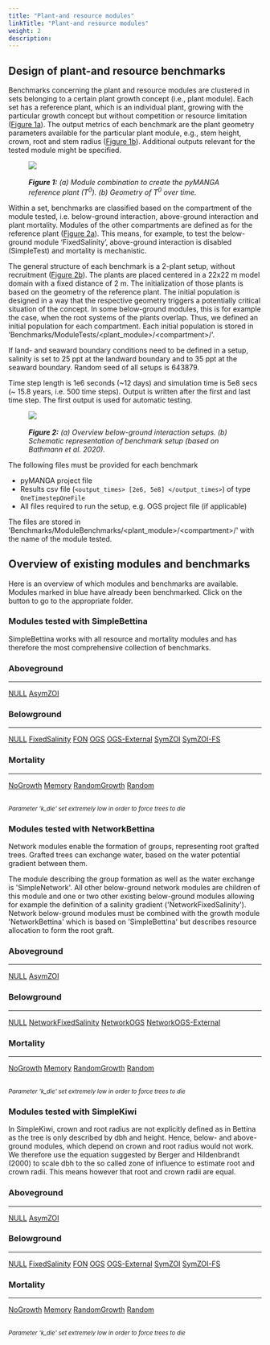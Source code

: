 ```yaml
---
title: "Plant-and resource modules"
linkTitle: "Plant-and resource modules"
weight: 2
description:
---
```


## Design of plant-and resource benchmarks

Benchmarks concerning the plant and resource modules are clustered in sets belonging to a certain plant growth concept (i.e., plant module).
Each set has a reference plant, which is an individual plant, growing with the particular growth concept but without competition or resource limitation (<a href="/docs/benchmarks/plant_resource_benchmarks/#Figure_1">Figure 1a</a>).
The output metrics of each benchmark are the plant geometry parameters available for the particular plant module, e.g., stem height, crown, root and stem radius (<a href="/docs/benchmarks/plant_resource_benchmarks/#Figure_1">Figure 1b</a>).
Additional outputs relevant for the tested module might be specified.

<figure class="alert">
    <img id="Figure_1" src="/pictures/benchmarks/reference_tree.jpg">
    <figcaption>
        <i><br><strong>Figure 1:</strong> (a) Module combination to create the pyMANGA reference plant (T<sup>0</sup>). (b) Geometry of T<sup>0</sup> over time.</i>
    </figcaption>
</figure>

Within a set, benchmarks are classified based on the compartment of the module tested, i.e. below-ground interaction, above-ground interaction and plant mortality. 
Modules of the other compartments are defined as for the reference plant  (<a href="/docs/benchmarks/plant_resource_benchmarks/#Figure_2">Figure 2a</a>). 
This means, for example, to test the below-ground module ‘FixedSalinity’, above-ground interaction is disabled (SimpleTest) and mortality is mechanistic.

The general structure of each benchmark is a 2-plant setup, without recruitment (<a href="/docs/benchmarks/plant_resource_benchmarks/#Figure_2">Figure 2b</a>).
The plants are placed centered in a 22x22 m model domain with a fixed distance of 2 m. 
The initialization of those plants is based on the geometry of the reference plant. 
The initial population is designed in a way that the respective geometry triggers a potentially critical situation of the concept. 
In some below-ground modules, this is for example the case, when the root systems of the plants overlap.
Thus, we defined an initial population for each compartment. 
Each initial population is stored in ’Benchmarks/ModuleTests/<plant_module>/\<compartment>/’.

If land- and seaward boundary conditions need to be defined in a setup, salinity is set to 25 ppt at the landward boundary and to 35 ppt at the seaward boundary. 
Random seed of all setups is 643879.


Time step length is 1e6 seconds (~12 days) and simulation time is 5e8 secs (~ 15.8 years, i.e. 500 time steps).
Output is written after the first and last time step. 
The first output is used for automatic testing.

<figure class="alert">
     <img id="Figure_2" src="/pictures/benchmarks/basic_setup.jpg">
     <figcaption>
        <i><br><strong>Figure 2:</strong> (a) Overview below-ground interaction setups. (b) Schematic representation of benchmark setup (based on Bathmann et al. 2020).</i>
     </figcaption>
</figure>

The following files must be provided for each benchmark
- pyMANGA project file
- Results csv file (`<output_times> [2e6, 5e8] </output_times>`) of type `OneTimestepOneFile`
- All files required to run the setup, e.g. OGS project file (if applicable)
 
The files are stored in 'Benchmarks/ModuleBenchmarks/<plant_module>/\<compartment>/' with the name of the module tested.

## Overview of existing modules and benchmarks

Here is an overview of which modules and benchmarks are available. Modules marked in blue have already been benchmarked. Click on the button to go to the appropriate folder.

### Modules tested with SimpleBettina

SimpleBettina works with all resource and mortality modules and has therefore the most comprehensive collection of benchmarks.

<div class="container">
    <div class="border rounded p-3 mt-1">
        <h3>
            <span class="text-primary">Aboveground</span>
        </h3>
        <hr>
        <a href="https://github.com/pymanga/pyMANGA/tree/master/Benchmarks/ModuleBenchmarks/PlantModules/Bettina/Aboveground" target=”_blank”><span class="tag tag-inactive">NULL</span></a>
        <a href="https://github.com/pymanga/pyMANGA/tree/master/Benchmarks/ModuleBenchmarks/PlantModules/Bettina/Aboveground/SimpleAsymmetricZOI" target=”_blank”><span class="tag tag-active">AsymZOI</span></a>
    </div>
</div>

<div class="container">
    <div class="border rounded p-3 mt-1">
        <h3>
            <span class="text-primary">Belowground</span>
        </h3>
        <hr>
        <div class="flex-row" style="gap:10px">
            <a href="https://github.com/pymanga/pyMANGA/tree/master/Benchmarks/ModuleBenchmarks/PlantModules/Bettina/SimpleTest" target=”_blank”><span class="tag tag-active">NULL</span></a>   
            <a href="https://github.com/pymanga/pyMANGA/tree/master/Benchmarks/ModuleBenchmarks/PlantModules/Bettina/Belowground/FixedSalinity" target=”_blank”><span class="tag tag-active">FixedSalinity</span></a>
            <a href="https://github.com/pymanga/pyMANGA/tree/master/Benchmarks/ModuleBenchmarks/PlantModules/Bettina/Belowground/FON" target=”_blank”><span class="tag tag-inactive">FON</span></a>
            <a href="https://github.com/pymanga/pyMANGA/tree/master/Benchmarks/ModuleBenchmarks/PlantModules/Bettina/Belowground/OGSLargeScale3D" target=”_blank”><span class="tag tag-active">OGS</span></a>
            <a href="https://github.com/pymanga/pyMANGA/tree/master/Benchmarks/ModuleBenchmarks/PlantModules/Bettina/Belowground/OGSLargeScale3D-External" target=”_blank”><span class="tag tag-inactive">OGS-External</span></a>
            <a href="https://github.com/pymanga/pyMANGA/tree/master/Benchmarks/ModuleBenchmarks/PlantModules/Bettina/Belowground/SymmetricZOI" target=”_blank”><span class="tag tag-active">SymZOI</span></a>
            <a href="https://github.com/pymanga/pyMANGA/tree/master/Benchmarks/ModuleBenchmarks/PlantModules/Bettina/Belowground/SZoiFixedSalinity" target=”_blank”><span class="tag tag-active">SymZOI-FS</span></a>
        </div>
    </div>
</div>      

<div class="container">
    <div class="border rounded p-3 mt-1">
        <h3>
            <span class="text-primary">Mortality</span>
        </h3>
        <hr>
        <a href="https://github.com/pymanga/pyMANGA/tree/master/Benchmarks/ModuleBenchmarks/PlantModules/Bettina/Mortality/NoGrowth" target=”_blank”><span class="tag tag-active">NoGrowth</span></a>
        <a href="https://github.com/pymanga/pyMANGA/tree/master/Benchmarks/ModuleBenchmarks/PlantModules/Bettina/Mortality/Memory" target=”_blank”><span class="tag tag-active">Memory</span></a>
        <a href="https://github.com/pymanga/pyMANGA/tree/master/Benchmarks/ModuleBenchmarks/PlantModules/Bettina/Mortality/RandomGrowth" target=”_blank”><span class="tag tag-active">RandomGrowth</span></a>
        <a href="https://github.com/pymanga/pyMANGA/tree/master/Benchmarks/ModuleBenchmarks/PlantModules/Bettina/Mortality/Random" target=”_blank”><span class="tag tag-active">Random</span></a>
        <br><br>
        <p style="margin-bottom: 0;"><small><i>Parameter 'k_die' set extremely low in order to force trees to die</i></small></p>
    </div>
</div>


### Modules tested with NetworkBettina

Network modules enable the formation of groups, representing root grafted trees.
Grafted trees can exchange water, based on the water potential gradient between them.

The module describing the group formation as well as the water exchange is 'SimpleNetwork'.
All other below-ground network modules are children of this module and one or two other existing below-ground modules allowing for example the definition of a salinity gradient ('NetworkFixedSalinity').
Network below-ground modules must be combined with the growth module 'NetworkBettina' which is based on 'SimpleBettina' but describes resource allocation to form the root graft.


<div class="container">
    <div class="border rounded p-3 mt-1">
        <h3>
            <span class="text-primary">Aboveground</span>
        </h3>
        <hr>
        <a href="https://github.com/pymanga/pyMANGA/tree/master/Benchmarks/ModuleBenchmarks/BelowgroundCompetition/FixedSalinity" target=”_blank”><span class="tag tag-inactive">NULL</span></a>
        <a href="https://github.com/pymanga/pyMANGA/tree/master/Benchmarks/ModuleBenchmarks/BelowgroundCompetition/FixedSalinity" target=”_blank”><span class="tag tag-inactive">AsymZOI</span></a>
    </div>
</div>

<div class="container">
    <div class="border rounded p-3 mt-1">
        <h3>
            <span class="text-primary">Belowground</span>
        </h3>
        <hr>
        <div class="flex-row" style="gap:10px">
            <a href="https://github.com/pymanga/pyMANGA/tree/master/Benchmarks/ModuleBenchmarks/PlantModules/BettinaNetwork/Belowground/Network" target=”_blank”><span class="tag tag-active">NULL</span></a>
            <a href="https://github.com/pymanga/pyMANGA/tree/master/Benchmarks/ModuleBenchmarks/PlantModules/BettinaNetwork/Belowground/NetworkFixedSalinity" target=”_blank”><span class="tag tag-active">NetworkFixedSalinity</span></a>
            <a href="https://github.com/pymanga/pyMANGA/tree/master/Benchmarks/ModuleBenchmarks/PlantModules/BettinaNetwork/Belowground/NetworkOGSLargeScale3D" target=”_blank”><span class="tag tag-active">NetworkOGS</span></a>
            <a href="https://github.com/pymanga/pyMANGA/tree/master/Benchmarks/ModuleBenchmarks/PlantModules/BettinaNetwork/Belowground/NetworkOGSLargeScale3D-External" target=”_blank”><span class="tag tag-inactive">NetworkOGS-External</span></a>
        </div>
    </div>
</div>      

<div class="container">
    <div class="border rounded p-3 mt-1">
        <h3>
            <span class="text-primary">Mortality</span>
        </h3>
        <hr>
        <a href="https://github.com/pymanga/pyMANGA/tree/master/Benchmarks/ModuleBenchmarks/PlantModules/BettinaNetwork/NoGrowth" target=”_blank”><span class="tag tag-inactive">NoGrowth</span></a>
        <a href="https://github.com/pymanga/pyMANGA/tree/master/Benchmarks/ModuleBenchmarks/PlantModules/BettinaNetwork/Memory" target=”_blank”><span class="tag tag-inactive">Memory</span></a>
        <a href="https://github.com/pymanga/pyMANGA/tree/master/Benchmarks/ModuleBenchmarks/PlantModules/BettinaNetwork/RandomGrowth" target=”_blank”><span class="tag tag-inactive">RandomGrowth</span></a>
        <a href="https://github.com/pymanga/pyMANGA/tree/master/Benchmarks/ModuleBenchmarks/PlantModules/BettinaNetwork/Random" target=”_blank”><span class="tag tag-inactive">Random</span></a>
        <br><br>
        <p style="margin-bottom: 0;"><small><i>Parameter 'k_die' set extremely low in order to force trees to die</i></small></p>
    </div>
</div>


### Modules tested with SimpleKiwi

In SimpleKiwi, crown and root radius are not explicitly defined as in Bettina as the tree is only described by dbh and height.
Hence, below- and above-ground modules, which depend on crown and root radius would not work.
We therefore use the equation suggested by Berger and Hildenbrandt (2000) to scale dbh to the so called zone of influence to estimate root and crown radii.
This means however that root and crown radii are equal.




<div class="container">
    <div class="border rounded p-3 mt-1">
        <h3>
            <span class="text-primary">Aboveground</span>
        </h3>
        <hr>
        <a href="https://github.com/pymanga/pyMANGA/tree/master/Benchmarks/ModuleBenchmarks/BelowgroundCompetition/FixedSalinity" target=”_blank”><span class="tag tag-inactive">NULL</span></a>
        <a href="https://github.com/pymanga/pyMANGA/tree/master/Benchmarks/ModuleBenchmarks/PlantModules/SimpleKiwi/Aboveground/SimpleAsymmetricZOI" target=”_blank”><span class="tag tag-active">AsymZOI</span></a>
    </div>
</div>

<div class="container">
    <div class="border rounded p-3 mt-1">
        <h3>
            <span class="text-primary">Belowground</span>
        </h3>
        <hr>
        <div class="flex-row" style="gap:10px">
            <a href="https://github.com/pymanga/pyMANGA/tree/master/Benchmarks/ModuleBenchmarks/PlantModules/SimpleKiwi" target=”_blank”><span class="tag tag-active">NULL</span></a>   
            <a href="https://github.com/pymanga/pyMANGA/tree/master/Benchmarks/ModuleBenchmarks/PlantModules/SimpleKiwi/Belowground/FixedSalinity" target=”_blank”><span class="tag tag-active">FixedSalinity</span></a>
            <a href="https://github.com/pymanga/pyMANGA/tree/master/Benchmarks/ModuleBenchmarks/BelowgroundCompetition/FixedSalinity" target=”_blank”><span class="tag tag-inactive">FON</span></a>
            <a href="https://github.com/pymanga/pyMANGA/tree/master/Benchmarks/ModuleBenchmarks/BelowgroundCompetition/FixedSalinity" target=”_blank”><span class="tag tag-inactive">OGS</span></a>
            <a href="https://github.com/pymanga/pyMANGA/tree/master/Benchmarks/ModuleBenchmarks/BelowgroundCompetition/FixedSalinity" target=”_blank”><span class="tag tag-inactive">OGS-External</span></a>
            <a href="https://github.com/pymanga/pyMANGA/tree/master/Benchmarks/ModuleBenchmarks/BelowgroundCompetition/FixedSalinity" target=”_blank”><span class="tag tag-inactive">SymZOI</span></a>
            <a href="https://github.com/pymanga/pyMANGA/tree/master/Benchmarks/ModuleBenchmarks/BelowgroundCompetition/FixedSalinity" target=”_blank”><span class="tag tag-inactive">SymZOI-FS</span></a>
        </div>
    </div>
</div>     

<div class="container">
    <div class="border rounded p-3 mt-1">
        <h3>
            <span class="text-primary">Mortality</span>
        </h3>
        <hr>
        <a href="https://github.com/pymanga/pyMANGA/tree/master/Benchmarks/ModuleBenchmarks/PlantModules/SimpleKiwi/Mortality/NoGrowth" target=”_blank”><span class="tag tag-active">NoGrowth</span></a>
        <a href="https://github.com/pymanga/pyMANGA/tree/master/Benchmarks/ModuleBenchmarks/PlantModules/SimpleKiwi/Mortality/Memory" target=”_blank”><span class="tag tag-active">Memory</span></a>
        <a href="https://github.com/pymanga/pyMANGA/tree/master/Benchmarks/ModuleBenchmarks/PlantModules/SimpleKiwi/Mortality/RandomGrowth" target=”_blank”><span class="tag tag-active">RandomGrowth</span></a>
        <a href="https://github.com/pymanga/pyMANGA/tree/master/Benchmarks/ModuleBenchmarks/PlantModules/SimpleKiwi/Mortality/Random" target=”_blank”><span class="tag tag-active">Random</span></a>
        <br><br>
        <p style="margin-bottom: 0;"><small><i>Parameter 'k_die' set extremely low in order to force trees to die</i></small></p>
    </div>
</div>

